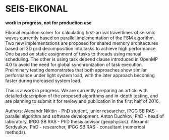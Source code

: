 # SEIS-EIKONAL

**work in progress, not for production use**

Eikonal equation solver for calculating first-arrival traveltimes of seismic 
waves currently based on parallel implementation of the FSM algorithm. Two new 
implementations are proposed for shared memory architectures based on 3D grid 
decomposition into tasks to achieve high performance. One based on static 
assignment of tasks to threads using manual scheduling. The other is using task 
depend clause introduced in OpenMP 4.0 to avoid the need for global 
synchronization of task execution. Preliminary testing demonstrates that both 
approaches show similar performance under light system load, with the later 
approach becoming faster during increased system load.

This is a work in progress. We are currently preparing an article with detailed 
description of the proposed algorithms and in-depth testing, and are planning 
to submit it for review and publication in the first half of 2016.

Authors:
Alexandr Nikitin -  PhD student, junior researcher, IPGG SB RAS - parallel 
algorithm and software development. 
Anton Duchkov, PhD - head of laboratory, IPGG SB RAS - PhD thesis advisor 
(geophysics). 
Alexandr Serdyukov, PhD - researcher, IPGG SB RAS - consultant (numerical 
methods).
